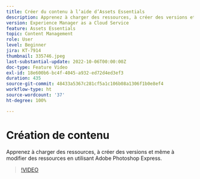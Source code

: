 ```yaml
---
title: Créer du contenu à l’aide d’Assets Essentials
description: Apprenez à charger des ressources, à créer des versions et même à modifier des ressources en utilisant Adobe Photoshop Express.
version: Experience Manager as a Cloud Service
feature: Assets Essentials
topic: Content Management
role: User
level: Beginner
jira: KT-7914
thumbnail: 335746.jpeg
last-substantial-update: 2022-10-06T00:00:00Z
doc-type: Feature Video
exl-id: 18e600b6-bc4f-4045-a932-ed72d4ed3ef3
duration: 435
source-git-commit: 48433a5367c281cf5a1c106b08a1306f1b0e8ef4
workflow-type: ht
source-wordcount: '37'
ht-degree: 100%

---
```


# Création de contenu

Apprenez à charger des ressources, à créer des versions et même à modifier des ressources en utilisant Adobe Photoshop Express.

>[!VIDEO](https://video.tv.adobe.com/v/335746?quality=12&learn=on)
